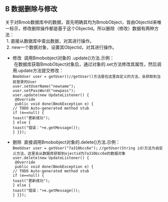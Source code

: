 ## B 数据删除与修改
  关于对Bmob数据库中的数据，首先明确其均为BmobObject，皆由ObjectId来唯一标示，修改删除操作都是基于这个Objectid。所以删除（修改）数据有两种方法：</br>
  1. 直接从数据库中查出数据，对其进行操作。</br>
  2. new一个数据对象，设置其Objectid，对其进行操作。</br>
* 修改
  调用Bmobobject对象的 .update()方法.示例：</br>
  在数据库获取BmobObject对象后，通过对象的.set方法修改其属性，然后调用.update方法提交修改：</br>
`BmobUser user = getUser()//getUser()方法是在这里自定义的方法，会获取到当前登录的User`</br>
 `user.setUserName("newname");`</br>
 `user.setPassWord("newpass");`</br>
 `user.update(new UpdateListener() {`</br>
 ` @Override`</br>
 ` public void done(BmobException e) {`</br>
 `// TODO Auto-generated method stub`</br>
	`if (e==null) {`</br>
	`toast("更新成功");`</br>
	`} else {`</br>
	`toast("错误："+e.getMessage());`</br>
 `} }});`</br>
          
* 删除
  直接调用Bmobobject对象的.delete()方法.示例：</br>
`BmobUser user = getUser("7a310bcc6e");`
`//getUser(String id)方法为自定义方法，这里会从数据库获取到ojectid为7a310bcc6e的数据对象`</br>
 `user.delete(new UpdateListener() {`</br>
 ` @Override`</br>
 ` public void done(BmobException e) {`</br>
 `// TODO Auto-generated method stub`</br>
	`if (e==null) {`</br>
	`toast("更新成功");`</br>
	`} else {`</br>
	`toast("错误："+e.getMessage());`</br>
 `} }});`</br>
          
       
